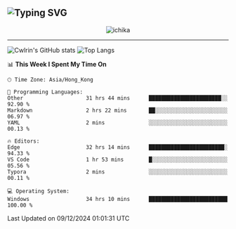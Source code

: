 ![Typing SVG](https://readme-typing-svg.demolab.com?font=Jost&size=24&pause=1000&color=7799EE&vCenter=true&multiline=true&random=false&width=435&height=100&lines=Hi+there;I'm+Sakurakouji+Nanaha;You+can+also+tell+me+Cwlrin%E2%98%86)
---
<p align="center">
  <img src="https://image.cwlrin.wiki/images/2024/11/09/1000015899.md.png" alt="ichika" border="0" />
</p>

---
![Cwlrin's GitHub stats](https://github-readme-stats.vercel.app/api?username=cwlrin&show_icons=true&theme=buefy)
![Top Langs](https://github-readme-stats.vercel.app/api/top-langs/?username=cwlrin&layout=compact&hide=html,css)

<!--START_SECTION:waka-->
📊 **This Week I Spent My Time On** 

```text
🕑︎ Time Zone: Asia/Hong_Kong

💬 Programming Languages: 
Other                    31 hrs 44 mins      ███████████████████████░░   92.90 % 
Markdown                 2 hrs 22 mins       ██░░░░░░░░░░░░░░░░░░░░░░░   06.97 % 
YAML                     2 mins              ░░░░░░░░░░░░░░░░░░░░░░░░░   00.13 % 

🔥 Editors: 
Edge                     32 hrs 14 mins      ████████████████████████░   94.33 % 
VS Code                  1 hr 53 mins        █░░░░░░░░░░░░░░░░░░░░░░░░   05.56 % 
Typora                   2 mins              ░░░░░░░░░░░░░░░░░░░░░░░░░   00.11 % 

💻 Operating System: 
Windows                  34 hrs 10 mins      █████████████████████████   100.00 % 
```


 Last Updated on 09/12/2024 01:01:31 UTC
<!--END_SECTION:waka-->
